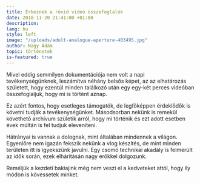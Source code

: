 ```yaml
---
title: Érkeznek a rövid videó összefoglalók
date: 2018-11-20 21:41:00 +01:00
description: 
lang: hu
style: left
image: "/uploads/adult-analogue-aperture-403495.jpg"
author: Nagy Ádám
topic: történetek
is-featured: true
---
```


Mivel eddig semmilyen dokumentációja nem volt a napi tevékenységünknek, leszámítva néhány belsős képet, az az elhatározás született,
hogy ezentúl minden találkozó után egy egy-két perces videóban összefoglaljuk, hogy mi is történt aznap. 

Ez azért fontos, hogy esetleges támogatók, de legfőképpen érdeklődők is követni tudják a tevékenységünket. Másodsorban nekünk is 
remekül követhető archívum születik arról, hogy mi történik és ezt adott esetben évek múltán is fel tudjuk eleveníteni.

Hátrányai is vannak a dolognak, mint általában mindennek a világon. Egyenlőre nem igazán fekszik nekünk a vlog készítés, de 
mint minden területen itt is igyekszünk javulni. Egy csomó technikai akadály is felmerült az idők során, ezek elhárításán nagy 
erőkkel dolgozunk. 

Reméljük a kezdeti bakiajink még nem veszi el a kedveteket attól, hogy ily módon is kövessetek minket. 

